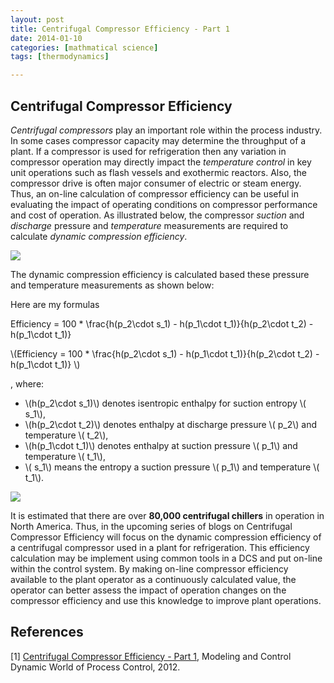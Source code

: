 ```yaml
---
layout: post
title: Centrifugal Compressor Efficiency - Part 1
date: 2014-01-10
categories: [mathmatical science]
tags: [thermodynamics]

---
```


<script type="text/javascript"  src="http://cdn.mathjax.org/mathjax/latest/MathJax.js?config=TeX-AMS-MML_HTMLorMML"></script>

Centrifugal Compressor Efficiency
--


*Centrifugal compressors* play an important role within the process industry. In some cases compressor capacity may determine the throughput of a plant. If a compressor is used for refrigeration then any variation in compressor operation may directly impact the *temperature control* in key unit operations such as flash vessels and exothermic reactors. Also, the compressor drive is often major consumer of electric or steam energy. Thus, an on-line calculation of compressor efficiency can be useful in evaluating the impact of operating conditions on compressor performance and cost of operation. As illustrated below, the compressor *suction* and *discharge* pressure and *temperature* measurements are required to calculate *dynamic compression efficiency*.

![](http://sungsoo.github.com/images/measurements-efficiency.jpg)

The dynamic compression efficiency is calculated based these pressure and temperature measurements as shown below:


Here are my formulas
<div lang="latex">
Efficiency = 100 * \frac{h(p_2\cdot s_1) - h(p_1\cdot t_1)}{h(p_2\cdot t_2) - h(p_1\cdot t_1)} 
</div>

\\(Efficiency = 100 * \frac{h(p_2\cdot s_1) - h(p_1\cdot t_1)}{h(p_2\cdot t_2) - h(p_1\cdot t_1)}  \\)

, where:

* \\(h(p_2\cdot s_1)\\) denotes isentropic enthalpy for suction entropy \\( s_1\\), 
* \\(h(p_2\cdot t_2)\\) denotes enthalpy at discharge pressure \\( p_2\\) and temperature \\( t_2\\), 
* \\(h(p_1\cdot t_1)\\) denotes enthalpy at suction pressure \\( p_1\\) and temperature \\( t_1\\), 
* \\( s_1\\) means the entropy a suction pressure \\( p_1\\) and temperature \\( t_1\\).

![](http://sungsoo.github.com/images/efficiency-equation.jpg)

It is estimated that there are over **80,000 centrifugal chillers** in operation in North America. Thus, in the upcoming series of blogs on Centrifugal Compressor Efficiency will focus on the dynamic compression efficiency of a centrifugal compressor used in a plant for refrigeration. This efficiency calculation may be implement using common tools in a DCS and put on-line within the control system. By making on-line compressor efficiency available to the plant operator as a continuously calculated value, the operator can better assess the impact of operation changes on the compressor efficiency and use this knowledge to improve plant operations.


References
--

[1] [Centrifugal Compressor Efficiency - Part 1](http://modelingandcontrol.com/2012/01/centrifugal-compressor-efficiency-–-part-1/), Modeling and Control Dynamic World of Process Control, 2012.